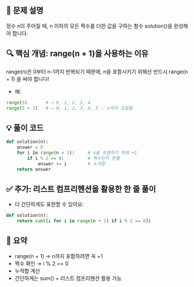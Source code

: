 ## 📌 문제 설명
정수 n이 주어질 때, n 이하의 모든 짝수를 더한 값을 구하는 함수 solution()을 완성해야 합니다.

## 🔍 핵심 개념: range(n + 1)을 사용하는 이유
range(n)은 0부터 n-1까지 반복되기 때문에,
n을 포함시키기 위해선 반드시 range(n + 1) 을 써야 합니다!

* 예:
```python
range(5)       # → 0, 1, 2, 3, 4  
range(5 + 1)   # → 0, 1, 2, 3, 4, 5 ✅ n까지 포함됨
```

## 💡 풀이 코드
```python
def solution(n):
    answer = 0
    for i in range(n + 1):     # n을 포함하기 위해 +1
        if i % 2 == 0:         # 짝수인지 판별
            answer += i        # 누적합
    return answer
```

## ✅ 추가: 리스트 컴프리헨션을 활용한 한 줄 풀이
* 더 간단하게도 표현할 수 있어요:
```python
def solution(n):
    return sum([i for i in range(n + 1) if i % 2 == 0])
```

## 🔁 요약
* range(n + 1) → n까지 포함하려면 꼭 +1
* 짝수 확인 → i % 2 == 0
* 누적합 계산
* 간단하게는 sum() + 리스트 컴프리헨션 활용 가능
